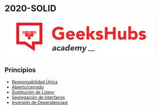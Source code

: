 # 2020-SOLID

<p align="center">
    <img src="https://github.com/GeeksHubsAcademy/2020-geekshubs-media/blob/master/image/logo.png" >	
</p>

## Principios

* [Responsabilidad Única](https://github.com/GeeksHubsAcademy/2020-SOLID-Single-Responsibility)
* [Abierto/cerrado](https://github.com/GeeksHubsAcademy/2020-SOLID-OpenClosed)
* [Sustitución de Liskov](https://github.com/GeeksHubsAcademy/2020-SOLID-Liskov)
* [Segregación de Interfaces](https://github.com/GeeksHubsAcademy/2020-SOLID-InterfaceSegregation)
* [Inversión de DependenciasI](https://github.com/GeeksHubsAcademy/2020-SOLID-DependencyInversion)
